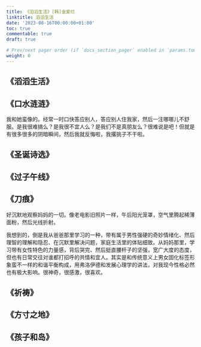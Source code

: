 ```yaml
---
title: 《滔滔生活》[韩]金爱烂
linktitle: 滔滔生活
date: '2023-08-16T00:00:00+01:00'
toc: true
commentable: true
draft: true

# Prev/next pager order (if `docs_section_pager` enabled in `params.toml`)
weight: 0
---
```


## 《滔滔生活》

## 《口水涟涟》

我和她蛮像的。经常一时口快答应别人，答应别人住我家，然后一注哪哪儿不舒服。是我很难搞么？是我很不宜人么？是我们不是真朋友么？很难说是吧！但就是有很多很多的阴暗瞬间，然后我就反悔啦，我撂挑子不干啦。

## 《圣诞诗选》

## 《过子午线》

## 《刀痕》

好沉默地观察妈妈的一切。像老电影旧照片一样，午后阳光笼罩，空气里腾起稀薄面粉，然后光线折射。

我想到的，倒是我从爸爸那里学习的一种，带有属于男性强硬的奇妙情绪化、然后理智的理解和隐忍、在沉默里解决问题，家庭生活里的体贴细致。从妈妈那里，学习带有女性特色的力量感，背后哭完、然后挺直腰杆子的坚强，宽广大度的态度，但也有日常交往对谁都打招呼的共情和宜人。其实是和传统意义上男女固化标签形象蛮不一样的和谐平衡构成，用弗洛伊德和发展心理学的讲法，对我现今性格必然也有极大影响。很神奇，很感激，很喜欢。

## 《祈祷》

## 《方寸之地》

## 《孩子和岛》
